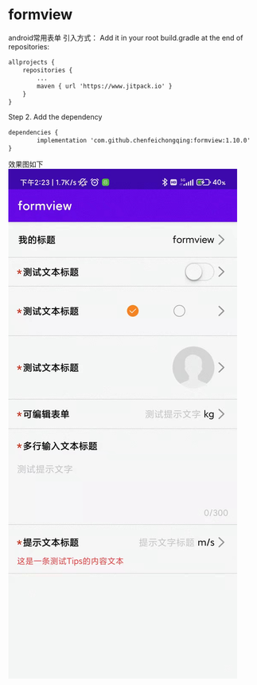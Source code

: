 # formview
android常用表单
引入方式：
Add it in your root build.gradle at the end of repositories:

	allprojects {
		repositories {
			...
			maven { url 'https://www.jitpack.io' }
		}
	}
Step 2. Add the dependency

	dependencies {
	        implementation 'com.github.chenfeichongqing:formview:1.10.0'
	}

效果图如下
![image](formview/src/main/res/drawable-xhdpi/pic1.jpg)
